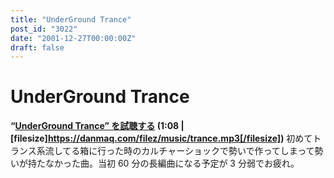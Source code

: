 ```yaml
---
title: "UnderGround Trance"
post_id: "3022"
date: "2001-12-27T00:00:00Z"
draft: false
---
```


# UnderGround Trance

**“[UnderGround Trance” を試聴する](/filez/music/trance.mp3) (1:08 | [filesize]https://danmaq.com/filez/music/trance.mp3[/filesize])** 初めてトランス系流してる箱に行った時のカルチャーショックで勢いで作ってしまって勢いが持たなかった曲。当初 60 分の長編曲になる予定が 3 分弱でお疲れ。
